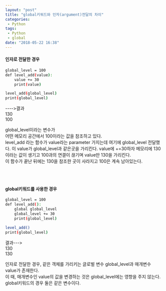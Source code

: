 ```yaml
---
layout: "post"
title: "global키워드와 인자(argument)전달의 차이"
categories:
 - Python
tags:
 - Python
 - global
date: "2018-05-22 16:38"
---
```


#### 인자로 전달한 경우

```bash
global_level = 100
def level_add(value):
    value += 30
    print(value)

level_add(global_level)
print(global_level)
```
---->결과  
130  
100

global_level이라는 변수가  
어떤 메모리 공간에서 100이라는 값을 참조하고 있다.  
level_add 라는 함수가 value라는 parameter 가지는데 여기에 global_level 전달했다.
이 value가 global_level과 같은곳을 가리킨다.
value에 +=30하자 메모리에 130이라는 값이 생기고 100과의 연결이 끊기며 value만 130을 가리킨다.  
이 함수가 끝난 뒤에는 130을 참조한 곳이 사라지고 100은 계속 남아있는다.



<br><br>
#### global키워드를 사용한 경우

```bash
global_level = 100
def level_add():
    global global_level
    global_level += 30
    print(global_level)

level_add()
print(global_level)
```

결과--->  
130  
130

인자로 전달한 경우, 같은 객체를 가리키는 글로벌 변수 global_level과 매개변수 value가 존재한다.  
이 때, 매개변수인 value의 값을 변경하는 것은 global_level에는 영향을 주지 않는다.  
global키워드의 경우 둘은 같은 변수이다.
